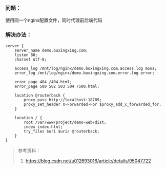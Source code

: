 ### 问题：
使用同一个nginx配置文件，同时代理前后端代码

### 解决办法：
```
server {
    server_name demo.buxingxing.com;
    listen 80;
    charset utf-8;

    access_log /mnt/log/nginx/demo.buxingxing.com.access.log moss;
    error_log /mnt/log/nginx/demo.buxingxing.com.error.log error;

    error_page 404 /404.html;
    error_page 500 502 503 504 /500.html;

    location @routerback {
        proxy_pass http://localhost:18785;
        proxy_set_header X-Forwarded-For $proxy_add_x_forwarded_for;
    }

    location / {
        root /var/www/project/demo-web/dist;
        index index.html;
        try_files $uri $uri/ @routerback;
    }
}
```

> 参考资料：  
> 1. https://blog.csdn.net/u012693016/article/details/95047722  
